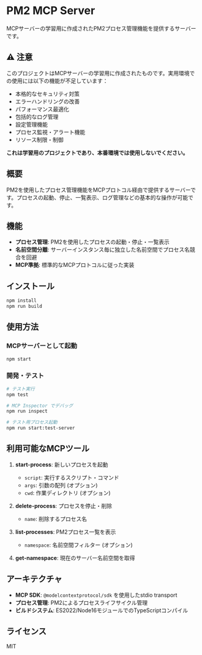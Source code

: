 # PM2 MCP Server

MCPサーバーの学習用に作成されたPM2プロセス管理機能を提供するサーバーです。

## ⚠️ 注意

このプロジェクトはMCPサーバーの学習用に作成されたものです。実用環境での使用には以下の機能が不足しています：

- 本格的なセキュリティ対策
- エラーハンドリングの改善
- パフォーマンス最適化
- 包括的なログ管理
- 設定管理機能
- プロセス監視・アラート機能
- リソース制限・制御

**これは学習用のプロジェクトであり、本番環境では使用しないでください。**

## 概要

PM2を使用したプロセス管理機能をMCPプロトコル経由で提供するサーバーです。プロセスの起動、停止、一覧表示、ログ管理などの基本的な操作が可能です。

## 機能

- **プロセス管理**: PM2を使用したプロセスの起動・停止・一覧表示
- **名前空間分離**: サーバーインスタンス毎に独立した名前空間でプロセス名競合を回避
- **MCP準拠**: 標準的なMCPプロトコルに従った実装

## インストール

```bash
npm install
npm run build
```

## 使用方法

### MCPサーバーとして起動

```bash
npm start
```

### 開発・テスト

```bash
# テスト実行
npm test

# MCP Inspector でデバッグ
npm run inspect

# テスト用プロセス起動
npm run start:test-server
```

## 利用可能なMCPツール

1. **start-process**: 新しいプロセスを起動
   - `script`: 実行するスクリプト・コマンド
   - `args`: 引数の配列 (オプション)
   - `cwd`: 作業ディレクトリ (オプション)

2. **delete-process**: プロセスを停止・削除
   - `name`: 削除するプロセス名

3. **list-processes**: PM2プロセス一覧を表示
   - `namespace`: 名前空間フィルター (オプション)

4. **get-namespace**: 現在のサーバー名前空間を取得


## アーキテクチャ

- **MCP SDK**: `@modelcontextprotocol/sdk` を使用したstdio transport
- **プロセス管理**: PM2によるプロセスライフサイクル管理
- **ビルドシステム**: ES2022/Node16モジュールでのTypeScriptコンパイル

## ライセンス

MIT